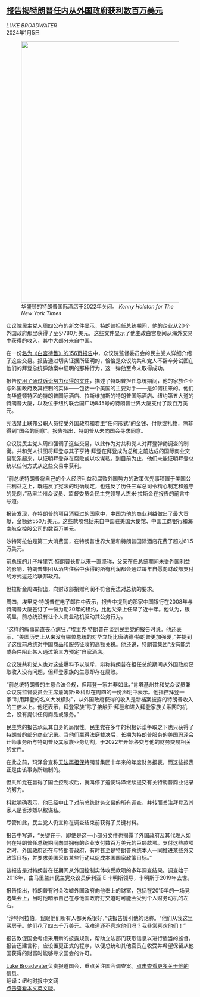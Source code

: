 <!--1704431221000-->
[报告揭特朗普任内从外国政府获利数百万美元](https://cn.nytimes.com/usa/20240105/trump-hotels-foreign-business-report/)
------

<address>LUKE BROADWATER</address><time pudate="2024-01-05 12:34:47" datetime="2024-01-05 12:34:47">2024年1月5日</time><figure><img src="https://images.weserv.nl/?url=static01.nyt.com/images/2024/01/04/multimedia/04dc-trump-hotel-khqj/04dc-trump-hotel-khqj-master1050.jpg" width="1050" height="700"><figcaption>华盛顿的特朗普国际酒店于2022年关闭。 <cite>Kenny Holston for The New York Times</cite></figcaption></figure><section><p>众议院民主党人周四公布的新文件显示，特朗普担任总统期间，他的企业从20个外国政府那里获得了至少780万美元，这些文件显示了他主政白宫期间从海外交易中获得的收入，其中大部分来自中国。</p><p>在一份<a rel="noopener noreferrer" target="_blank" href="https://images.weserv.nl/?url=static01.nyt.com/newsgraphics/documenttools/352377138e125817/849dad00-full.pdf" title="Link: https://images.weserv.nl/?url=static01.nyt.com/newsgraphics/documenttools/352377138e125817/849dad00-full.pdf">名为《白宫待售》的156页报告</a>中，众议院监督委员会的民主党人详细介绍了这些交易。报告通过切实证据所证明的，恰恰是众议院共和党人不辞辛劳试图在他们的拜登总统弹劾案中证明的那种行为，这一弹劾至今未取得成功。</p><p>报告<a rel="noopener noreferrer" target="_blank" href="https://images.weserv.nl/?url=static01.nyt.com/newsgraphics/documenttools/e304832c27801141/95417614-full.pdf" title="Link: https://images.weserv.nl/?url=static01.nyt.com/newsgraphics/documenttools/e304832c27801141/95417614-full.pdf">使用了通过诉讼努力获得的文件</a>，描述了特朗普担任总统期间，他的家族企业与外国政府及其控制的实体——包括一个美国的主要对手——是如何往来的。他们向华盛顿特区的特朗普国际酒店、拉斯维加斯的特朗普国际酒店、纽约第五大道的特朗普大厦，以及位于纽约联合国广场845号的特朗普世界大厦支付了数百万美元。</p><p>宪法禁止联邦公职人员接受外国政府和君主“任何形式”的金钱、付款或礼物，除非得到“国会的同意”。报告指出，特朗普从未向国会寻求同意。</p><p>众议院民主党人周四强调了这些交易，以此作为对共和党人对拜登弹劾调查的制衡。共和党人试图将拜登与其子亨特·拜登在拜登成为总统之前达成的国际商业交易联系起来，以证明拜登存在腐败或以权谋私。到目前为止，他们未能证明拜登总统以任何方式从这些交易中获利。</p><p>“前总统特朗普将自己的个人经济利益和腐败外国势力的政策优先事项置于美国公共利益之上，既违反了宪法的明确规定，也违反了历任三军总司令精心制定和遵守的先例，”马里兰州众议员、监督委员会民主党领导人杰米·拉斯金在报告的前言中写道。</p><p>报告发现，在特朗普的项目消费过的国家中，中国为他的商业利益做出了最大贡献，金额达550万美元。这些款项包括来自中国驻美国大使馆、中国工商银行和海南航空控股公司的数百万美元。</p><p>沙特阿拉伯是第二大消费国，在特朗普世界大厦和特朗普国际酒店花费了超过61.5万美元。</p><p>前总统的儿子埃里克·特朗普长期以来一直坚称，父亲在任总统期间未受外国利益的影响，特朗普集团从酒店住宿中获得的所有利润都会通过每年自愿向财政部支付的方式返还给联邦政府。</p><p>但拉斯金周四指出，向财政部捐赠利润不符合宪法对总统的要求。</p><p>周四，埃里克·特朗普在电子邮件中表示，报告中提到的那家中国银行在2008年与特朗普大厦签订了一份为期20年的租约，比他父亲上任早了近十年。他认为，很明显，前总统没有让个人商业动机驱动其公务行为。</p><p>“这样的叙事简直丧心病狂，”埃里克·特朗普在谈到民主党的报告时说。他还表示，“美国历史上从来没有哪位总统的对华立场比唐纳德·特朗普更加强硬，”并提到了这位前总统对中国商品和服务征收的高额关税。他还说，特朗普集团“没有能力或条件阻止某人通过第三方预定”自家酒店。</p><p>众议院共和党人也对这些爆料予以驳斥，辩称特朗普在担任总统期间从外国政府获取收入没有问题，但拜登家族的生意却存在腐败。</p><p>“前总统特朗普的生意合法合规，但拜登一家并非如此，”肯塔基州共和党众议员兼众议院监督委员会主席詹姆斯·R·科默在周四的一份声明中表示。他指控拜登一家“利用拜登的名义大发横财”，从外国政府获得的收入是新档案披露的特朗普收入的三倍以上。他还表示，拜登家族“除了接触乔·拜登和进入拜登家族关系网的机会，没有提供任何商品或服务。”</p><p>民主党的报告承认其自身的局限性。民主党在多年的积极诉讼争取之下也只获得了特朗普的部分商业记录。当他们赢得法庭裁决后，长期为特朗普服务的美国玛泽会计师事务所与特朗普及其家族业务切割，于2022年开始移交与他的财务交易相关的文件。</p><p>在此之前，玛泽曾宣称<a href="https://www.nytimes.com/2022/02/14/nyregion/mazars-trump-organization-financial-statements.html" title="Link: https://www.nytimes.com/2022/02/14/nyregion/mazars-trump-organization-financial-statements.html">无法再担保</a>特朗普集团十年来的年度财务报表，而这些报表正是由该事务所编制的。</p><p>但共和党在赢得了国会控制权后，就叫停了迫使玛泽继续提交有关特朗普商业记录的努力。</p><p>科默明确表示，他已经中止了对前总统财务交易的所有调查，并转而关注拜登及其家人是否涉嫌以权谋私。</p><p>尽管如此，民主党人仍宣称在调查结束前获得了关键材料。</p><p>报告中写道，“关键在于，即使是这一小部分文件也揭露了外国政府及其代理人如何在特朗普任总统期间向其拥有的企业支付数百万美元的巨额款项。支付这些款项之时，外国政府还在与特朗普政府、有时甚至是特朗普总统本人一同推进某些外交政策目标，并要求美国采取某些行动以促成本国国家政策目标。”</p><p>该报告是对特朗普在任期间从外国控制实体收受款项的多年调查结果。调查始于2016年，由马里兰州民主党众议员伊利亚·E·卡明斯领导，卡明斯于2019年去世。</p><p>报告指出，特朗普有时会吹嘘外国政府向他奉上的财富，包括在2015年的一场竞选集会上，当时他暗示自己在与他国政府打交道时可能会受到个人财务动机的左右。</p><p>“沙特阿拉伯，我跟他们所有人都关系很好，”该报告援引他的话称。“他们从我这里买房子。他们花了四五千万美元。我难道还不喜欢他们吗？我非常喜欢他们！”</p><p>报告敦促国会考虑采用新的披露规则，帮助立法部门获取信息以进行适当的监督。报告还建言称，应设置更正式的程序，以便总统和其他官员在收受并希望保留从他国获得的财富时能够寻求国会的许可。</p></section><footer><p><a rel="nofollow" target="_blank" href="https://www.nytimes.com/by/luke-broadwater">Luke Broadwater</a>负责报道国会，重点关注国会调查案。<a rel="nofollow" target="_blank" href="https://www.nytimes.com/by/luke-broadwater">点击查看更多关于他的信息</a>。<br>翻译：纽约时报中文网<br><a rel="nofollow" target="_blank" href="http://www.nytimes.com/2024/01/04/us/politics/trump-hotels-foreign-business-report.html">点击查看本文英文版</a>。</p></footer>
